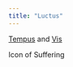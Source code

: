 ```yaml
---
title: "Luctus"
---
```


[Tempus](Religions/Gods/Tempus.md) and [Vis](Religions/Gods/Vis.md)

Icon of Suffering